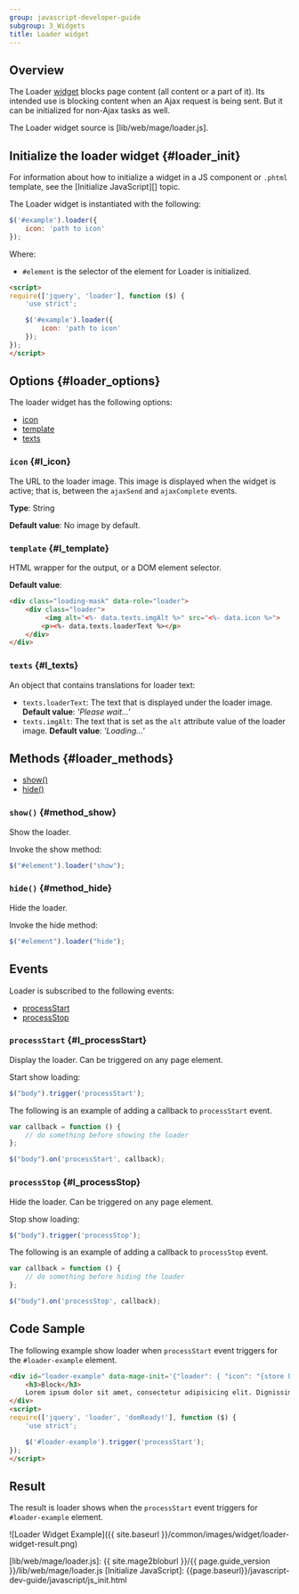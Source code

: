 ```yaml
---
group: javascript-developer-guide
subgroup: 3_Widgets
title: Loader widget
---
```


## Overview

The Loader [widget](https://glossary.magento.com/widget) blocks page content (all content or a part of it). Its intended use is blocking content when an Ajax request is being sent. But it can be initialized for non-Ajax tasks as well. 

The Loader widget source is [lib/web/mage/loader.js].

## Initialize the loader widget {#loader_init}

For information about how to initialize a widget in a JS component or `.phtml` template, see the [Initialize JavaScript][] topic.

The Loader widget is instantiated with the following:

```javascript
$('#example').loader({
    icon: 'path to icon'
});
```

Where:

- `#element` is the selector of the element for Loader is initialized.

```html
<script>
require(['jquery', 'loader'], function ($) {
    'use strict';

    $('#example').loader({
        icon: 'path to icon'
    });
});
</script>
```

## Options {#loader_options}

The loader widget has the following options:
-   [icon](#l_icon)
-   [template](#l_template)
-   [texts](#l_texts)

### `icon` {#l_icon}

The URL to the loader image. This image is displayed when the widget is active; that is, between the `ajaxSend` and `ajaxComplete` events. 

**Type**: String 

**Default value**: No image by default.

### `template` {#l_template}

HTML wrapper for the output, or a DOM element selector. 

**Default value**:
```html
<div class="loading-mask" data-role="loader">
    <div class="loader">
         <img alt="<%- data.texts.imgAlt %>" src="<%- data.icon %>">
        <p><%- data.texts.loaderText %></p>
    </div>
</div>
```

### `texts` {#l_texts}

An object that contains translations for loader text:
-   `texts.loaderText`: The text that is displayed under the loader image.
    **Default value**: *'Please wait...'*
-   `texts.imgAlt`: The text that is set as the `alt` attribute value of the loader image.
    **Default value**: *'Loading...'*

## Methods {#loader_methods}

-   [show()](#method_show)
-   [hide()](#method_hide)

### `show()` {#method_show}

Show the loader.

Invoke the show method:

```javascript
$("#element").loader("show");
```

### `hide()` {#method_hide}

Hide the loader.

Invoke the hide method:

```javascript
$("#element").loader("hide");
```

## Events

Loader is subscribed to the following events:
-   [processStart](#l_processStart)
-   [processStop](#l_processStop)

### `processStart` {#l_processStart}

Display the loader. Can be triggered on any page element.

Start show loading:

```javascript
$("body").trigger('processStart');
```

The following is an example of adding a callback to `processStart` event.

```javascript
var callback = function () {
    // do something before showing the loader
};

$("body").on('processStart', callback);
```

### `processStop` {#l_processStop}
Hide the loader. Can be triggered on any page element.

Stop show loading:

```javascript
$("body").trigger('processStop');
```

The following is an example of adding a callback to `processStop` event.

```javascript
var callback = function () {
    // do something before hiding the loader
};

$("body").on('processStop', callback);
```

## Code Sample

The following example show loader when `processStart` event triggers for the `#loader-example` element.

```html
<div id="loader-example" data-mage-init='{"loader": { "icon": "{store URL}/static/{static version}/frontend/Magento/luma/en_US/images/loader-2.gif"}}'>
    <h3>Block</h3>
    Lorem ipsum dolor sit amet, consectetur adipisicing elit. Dignissimos itaque numquam placeat quam recusandae velit voluptas. Ad architecto asperiores eos eveniet id nostrum officiis saepe soluta totam voluptate! Debitis, quibusdam.
</div>
<script>
require(['jquery', 'loader', 'domReady!'], function ($) {
    'use strict';

    $('#loader-example').trigger('processStart');
});
</script>
```

## Result

The result is loader shows when the `processStart` event triggers for `#loader-example` element.

![Loader Widget Example]({{ site.baseurl }}/common/images/widget/loader-widget-result.png)

[lib/web/mage/loader.js]: {{ site.mage2bloburl }}/{{ page.guide_version }}/lib/web/mage/loader.js
[Initialize JavaScript]: {{page.baseurl}}/javascript-dev-guide/javascript/js_init.html
